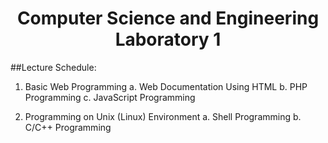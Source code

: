 # <center> Computer Science and Engineering Laboratory 1

##Lecture Schedule: 

1. Basic Web Programming
  a. Web Documentation Using HTML
  b. PHP Programming
  c. JavaScript Programming

2. Programming on Unix (Linux) Environment
  a. Shell Programming
  b. C/C++ Programming
  
  


